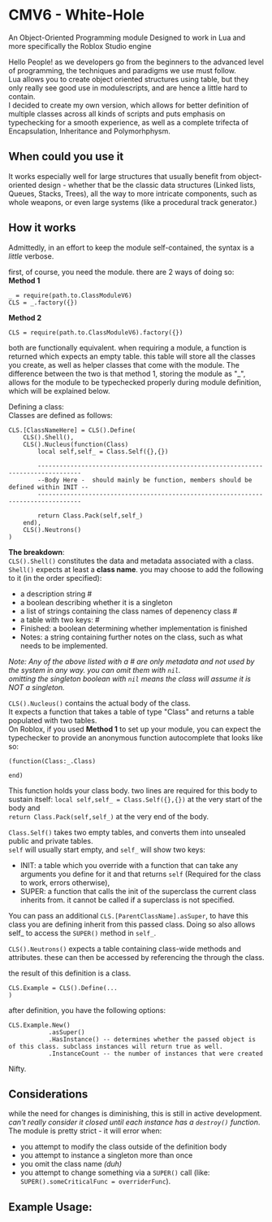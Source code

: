 # CMV6 - White-Hole
An Object-Oriented Programming module Designed to work in Lua and more specifically the Roblox Studio engine

Hello People!
as we developers go from the beginners to the advanced level of programming, the techniques and paradigms we use must follow. <br/>
Lua allows you to create object oriented structures using table, but they only really see good use in modulescripts, and are hence a little hard to contain.  
I decided to create my own version, which allows for better definition of multiple classes across all kinds of scripts and puts emphasis on typechecking for a smooth experience, as well as a complete trifecta of Encapsulation, Inheritance and Polymorhphysm.

## When could you use it
It works especially well for large structures that usually benefit from object-oriented design - whether that be the classic data structures (Linked lists, Queues, Stacks, Trees), all the way to more intricate components, such as whole weapons, or even large systems (like a procedural track generator.)

## How it works
Admittedly, in an effort to keep the module self-contained, the syntax is a *little* verbose.

first, of course, you need the module. there are 2 ways of doing so: <br/>
**Method 1**
```
_ = require(path.to.ClassModuleV6)
CLS = _.factory({})
```
**Method 2**
```
CLS = require(path.to.ClassModuleV6).factory({})
```
both are functionally equivalent. when requiring a module, a function is returned which expects an empty table.
this table will store all the classes you create, as well as helper classes that come with the module.
The difference between the two is that method 1, storing the module as "_", allows for the module to be typechecked properly during module definition,
which will be explained below.  

Defining a class:  
Classes are defined as follows:
```
CLS.[ClassNameHere] = CLS().Define(
	CLS().Shell(),
	CLS().Nucleus(function(Class)
		local self,self_ = Class.Self({},{})

		----------------------------------------------------------------------------------
		--Body Here -  should mainly be function, members should be defined within INIT --
		----------------------------------------------------------------------------------

		return Class.Pack(self,self_)
	end),
	CLS().Neutrons()
)
```
**The breakdown**:<br/>
`CLS().Shell()` constitutes the data and metadata associated with a class.
`Shell()` expects at least a **class name**. you may choose to add the following to it (in the order specified):  
- a description string #  
- a boolean describing whether it is a singleton  
- a list of strings containing the class names of depenency class #
- a table with two keys: #
 -	Finished: a boolean determining whether implementation is finished
 -	Notes: a string containing further notes on the class, such as what needs to be implemented.

*Note: Any of the above listed with a # are only metadata and not used by the system in any way. you can omit them with `nil`.  
omitting the singleton boolean with `nil` means the class will assume it is NOT a singleton.*

`CLS().Nucleus()` contains the actual body of the class.  
It expects a function that takes a table of type "Class" and returns a table populated with two tables.  
On Roblox, if you used **Method 1** to set up your module, you can expect the typechecker to provide an anonymous function autocomplete that looks like so:
```
(function(Class:_.Class)

end)
```

This function holds your class body.
two lines are required for this body to sustain itself:
`local self,self_ = Class.Self({},{})` at the very start of the body 
and  
`return Class.Pack(self,self_)` at the very end of the body.

`Class.Self()` takes two empty tables, and converts them into unsealed public and private tables.  
`self` will usually start empty, and `self_` will show two keys:
- INIT: a table which you override with a function that can take any arguments you define for it and that returns `self` (Required for the class to work, errors otherwise),
- SUPER: a function that calls the init of the superclass the current class inherits from. it cannot be called if a superclass is not specified.
  
You can pass an additional `CLS.[ParentClassName].asSuper`, to have this class you are defining inherit from this passed class. Doing so also allows self_ to access the `SUPER()` method in `self_`.

`CLS().Neutrons()` expects a table containing class-wide methods and attributes. these can then be accessed by referencing the through the class.

the result of this definition is a class.
```
CLS.Example = CLS().Define(...
)
```
after definition, you have the following options:
```
CLS.Example.New()
           .asSuper()
           .HasInstance() -- determines whether the passed object is of this class. subclass instances will return true as well.
           .InstanceCount -- the number of instances that were created
```

  
Nifty.  

## Considerations
while the need for changes is diminishing, this is still in active development. *can't really consider it closed until each instance has a `destroy()` function*.  
The module is pretty strict - it will error when:
- you attempt to modify the class outside of the definition body
- you attempt to instance a singleton more than once
- you omit the class name *(duh)*
- you attempt to change something via a `SUPER()` call (like: `SUPER().someCriticalFunc = overriderFunc`).

## Example Usage:
